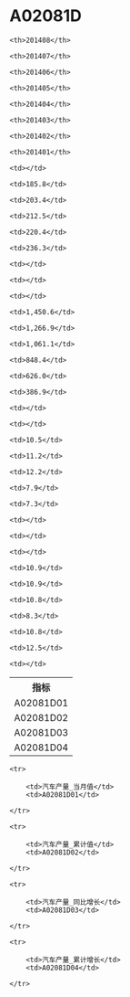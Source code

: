 A02081D
======


<table>

<tr>
    <th>指标</th>
    
    <th>201408</th>
    
    <th>201407</th>
    
    <th>201406</th>
    
    <th>201405</th>
    
    <th>201404</th>
    
    <th>201403</th>
    
    <th>201402</th>
    
    <th>201401</th>
    
</tr>


<tr>
    <td>A02081D01</td>
    
    <td></td>
    
    <td>185.8</td>
    
    <td>203.4</td>
    
    <td>212.5</td>
    
    <td>220.4</td>
    
    <td>236.3</td>
    
    <td></td>
    
    <td></td>
    

</tr>

<tr>
    <td>A02081D02</td>
    
    <td></td>
    
    <td>1,450.6</td>
    
    <td>1,266.9</td>
    
    <td>1,061.1</td>
    
    <td>848.4</td>
    
    <td>626.0</td>
    
    <td>386.9</td>
    
    <td></td>
    

</tr>

<tr>
    <td>A02081D03</td>
    
    <td></td>
    
    <td>10.5</td>
    
    <td>11.2</td>
    
    <td>12.2</td>
    
    <td>7.9</td>
    
    <td>7.3</td>
    
    <td></td>
    
    <td></td>
    

</tr>

<tr>
    <td>A02081D04</td>
    
    <td></td>
    
    <td>10.9</td>
    
    <td>10.9</td>
    
    <td>10.8</td>
    
    <td>8.3</td>
    
    <td>10.8</td>
    
    <td>12.5</td>
    
    <td></td>
    

</tr>


</table>

<table>
    
    <tr>

        <td>汽车产量_当月值</td>
        <td>A02081D01</td>

    </tr>
    
    <tr>

        <td>汽车产量_累计值</td>
        <td>A02081D02</td>

    </tr>
    
    <tr>

        <td>汽车产量_同比增长</td>
        <td>A02081D03</td>

    </tr>
    
    <tr>

        <td>汽车产量_累计增长</td>
        <td>A02081D04</td>

    </tr>
    
</table>